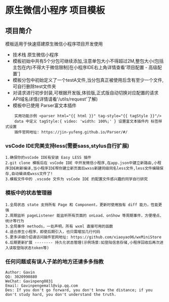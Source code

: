 # 原生微信小程序 项目模板

## 项目简介
模板适用于快速搭建原生微信小程序项目开发使用
- 技术栈 原生微信小程序
- 模板初始中共有5个分包可继续添加,注意单包大小不得超过2M,整包大小(包括主包在内)不得大于微信限制[在小程序IDE右上角详情查看'项目配置 - 高级配置']
- 模板分包中初始定义了一个testA文件,当分包真正被使用后含有至少一个文件,可自行删除test文件夹
- 对请求进行初步封装,可根据开发版,体验版,正式版自动切换对应配置的请求API域名详情(详情请看'/utils/request'了解)
- 模板中已使用 Parser富文本插件 
```
    实用功能示例 <parser html="{{ html }}" tag-style="{{ tagStyle }}"/>
    data 中定义 tagStyle:{ video: 'width: 100%;' } 设置富文本插件内 标签样式设置
    插件官网地址: https://jin-yufeng.github.io/Parser/#/
```

### vsCode IDE完美支持less(需要sass,stylus自行扩展)
```
1.确保你的vsCode IDE有安装 Easy LESS 插件
2.git clone 模板后在 vsCode IDE 中开发微信小程序,在app.json中建立新路由,小程序IDE刷新编译,当小程序IDE帮你建立新页面后wxss新建同级同名less文件,less文件编辑保存,自动编译成wxss文件了!
3.模板文件中的 .vscode 文件为 vsCode IDE 的配置文件感兴趣的同学自行研究
```

### 模板中的状态管理器 
```
1.全局状态 state 支持所有 Page 和 Component，更新时使用独有 diff 能力，性能更强
2.周期监听 pageListener 能监听所有页面的 onLoad、onShow 等周期事件，方便埋点、统计等行为
3.全局事件 methods，一处声明，所有 wxml 直接可用的函数
4.适合原生小程序，即使后期引入，也只需增加几行代码
5.更多详细介绍请访问插件官网地址: https://github.com/xiaoyao96/wxMiniStore
6.后期更新扩展 -------- 持久化状态管理(示例场景:如登陆信息存储,小程序回收后再次进入读取登陆状态token等) 
```

### 任何问题或有误人子弟的地方还请多多指教
```
Author: Gavin
QQ: 3020990880
WeChat: Gavinpeng0831
Email: Gavinpengemall@vip.qq.com
Des: If you don't go forward, you don't know the distance; if you don't study hard, you don't understand the truth.
```